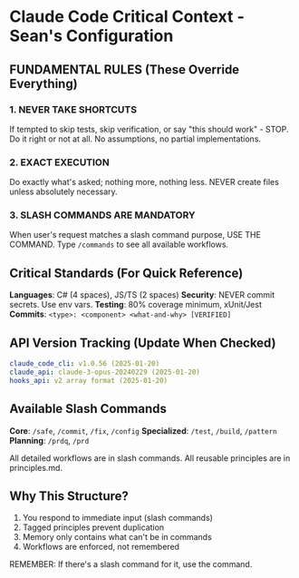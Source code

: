 # Claude Code Critical Context - Sean's Configuration

## FUNDAMENTAL RULES (These Override Everything)

### 1. NEVER TAKE SHORTCUTS
If tempted to skip tests, skip verification, or say "this should work" - STOP.
Do it right or not at all. No assumptions, no partial implementations.

### 2. EXACT EXECUTION
Do exactly what's asked; nothing more, nothing less.
NEVER create files unless absolutely necessary.

### 3. SLASH COMMANDS ARE MANDATORY
When user's request matches a slash command purpose, USE THE COMMAND.
Type `/commands` to see all available workflows.

## Critical Standards (For Quick Reference)

**Languages**: C# (4 spaces), JS/TS (2 spaces)
**Security**: NEVER commit secrets. Use env vars.
**Testing**: 80% coverage minimum, xUnit/Jest
**Commits**: `<type>: <component> <what-and-why> [VERIFIED]`

## API Version Tracking (Update When Checked)

```yaml
claude_code_cli: v1.0.56 (2025-01-20)
claude_api: claude-3-opus-20240229 (2025-01-20)
hooks_api: v2 array format (2025-01-20)
```

## Available Slash Commands

**Core**: `/safe`, `/commit`, `/fix`, `/config`
**Specialized**: `/test`, `/build`, `/pattern`
**Planning**: `/prdq`, `/prd`

All detailed workflows are in slash commands.
All reusable principles are in principles.md.

## Why This Structure?

1. You respond to immediate input (slash commands)
2. Tagged principles prevent duplication
3. Memory only contains what can't be in commands
4. Workflows are enforced, not remembered

REMEMBER: If there's a slash command for it, use the command.